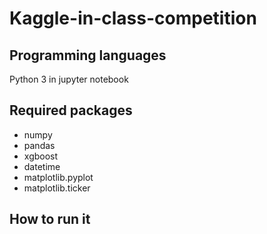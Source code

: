 # Kaggle-in-class-competition
## Programming languages
Python 3 in jupyter notebook
## Required packages
* numpy
* pandas
* xgboost
* datetime
* matplotlib.pyplot
* matplotlib.ticker
## How to run it 

